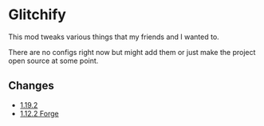 # Glitchify

This mod tweaks various things that my friends and I wanted to.

There are no configs right now but might add them or just make the project open source at some point.

## Changes

- [1.19.2](./projects/minecraft/v1.19.2/changes.md)
- [1.12.2 Forge](./projects/minecraft/v1.12.2/forge/changes.md)

